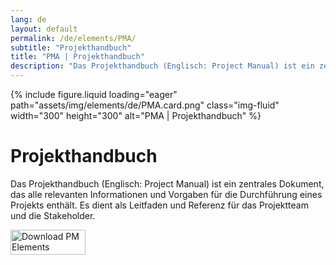 ```yaml
---
lang: de
layout: default
permalink: /de/elements/PMA/
subtitle: "Projekthandbuch"
title: "PMA | Projekthandbuch"
description: "Das Projekthandbuch (Englisch: Project Manual) ist ein zentrales Dokument, das alle relevanten Informationen und Vorgaben für die Durchführung eines Projekts enthält. Es dient als Leitfaden und Referenz für das Projektteam und die Stakeholder."
---
```


{% include figure.liquid loading="eager" path="assets/img/elements/de/PMA.card.png" class="img-fluid" width="300" height="300" alt="PMA | Projekthandbuch" %}

# Projekthandbuch

Das Projekthandbuch (Englisch: Project Manual) ist ein zentrales Dokument, das alle relevanten Informationen und Vorgaben für die Durchführung eines Projekts enthält. Es dient als Leitfaden und Referenz für das Projektteam und die Stakeholder.

<a href="https://apps.apple.com/app/apple-store/id6738084498?pt=127441684&ct=website&mt=8">
  <img src="{{ "assets/img/en/appstore.png" | relative_url }}" width="120" height="40" alt="Download PM Elements">
</a>
